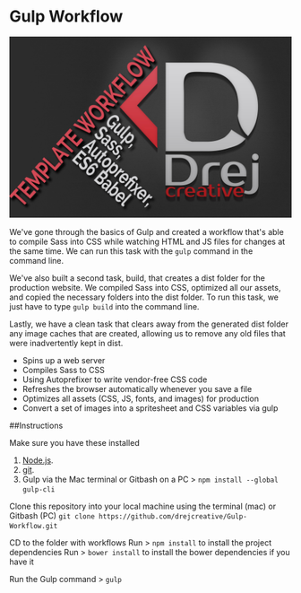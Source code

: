 
# Gulp Workflow
![Gulp Workflow](gulp-template.jpg)

We've gone through the basics of Gulp and created a workflow that's able to compile Sass into CSS while watching HTML and JS files for changes at the same time. We can run this task with the `gulp` command in the command line.

We've also built a second task, build, that creates a dist folder for the production website. We compiled Sass into CSS, optimized all our assets, and copied the necessary folders into the dist folder. To run this task, we just have to type `gulp build` into the command line.

Lastly, we have a clean task that clears away from the generated dist folder any image caches that are created, allowing us to remove any old files that were inadvertently kept in dist.

* Spins up a web server
* Compiles Sass to CSS
* Using Autoprefixer to write vendor-free CSS code
* Refreshes the browser automatically whenever you save a file
* Optimizes all assets (CSS, JS, fonts, and images) for production
* Convert a set of images into a spritesheet and CSS variables via gulp


##Instructions

Make sure you have these installed

1. [Node.js](www.nodejs.org).
2. [git](www.git-scm.com).
3. Gulp via the Mac terminal or Gitbash on a PC > `npm install --global gulp-cli`

Clone this repository into your local machine using the terminal (mac) or Gitbash (PC)
`git clone https://github.com/drejcreative/Gulp-Workflow.git`

CD to the folder with workflows
Run > `npm install` to install the project dependencies
Run > `bower install` to install the bower dependencies if you have it

Run the Gulp command > `gulp`
